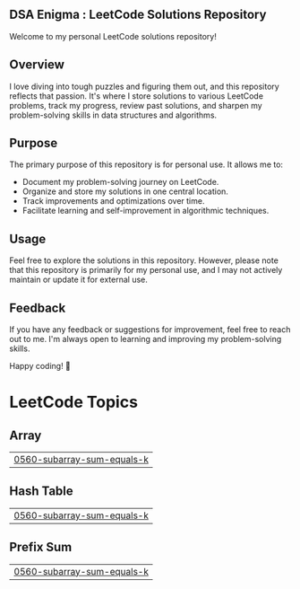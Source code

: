 ## DSA Enigma :  LeetCode Solutions Repository

Welcome to my personal LeetCode solutions repository! 

## Overview
I love diving into tough puzzles and figuring them out, and this repository reflects that passion. It's where I store solutions to various LeetCode problems, track my progress, review past solutions, and sharpen my problem-solving skills in data structures and algorithms.

## Purpose

The primary purpose of this repository is for personal use. It allows me to:

- Document my problem-solving journey on LeetCode.
- Organize and store my solutions in one central location.
- Track improvements and optimizations over time.
- Facilitate learning and self-improvement in algorithmic techniques.

## Usage

Feel free to explore the solutions in this repository. However, please note that this repository is primarily for my personal use, and I may not actively maintain or update it for external use.

## Feedback

If you have any feedback or suggestions for improvement, feel free to reach out to me. I'm always open to learning and improving my problem-solving skills.

Happy coding! 🚀

<!---LeetCode Topics Start-->
# LeetCode Topics
## Array
|  |
| ------- |
| [0560-subarray-sum-equals-k](https://github.com/dhruvburada/DSA-Enigma/tree/master/0560-subarray-sum-equals-k) |
## Hash Table
|  |
| ------- |
| [0560-subarray-sum-equals-k](https://github.com/dhruvburada/DSA-Enigma/tree/master/0560-subarray-sum-equals-k) |
## Prefix Sum
|  |
| ------- |
| [0560-subarray-sum-equals-k](https://github.com/dhruvburada/DSA-Enigma/tree/master/0560-subarray-sum-equals-k) |
<!---LeetCode Topics End-->